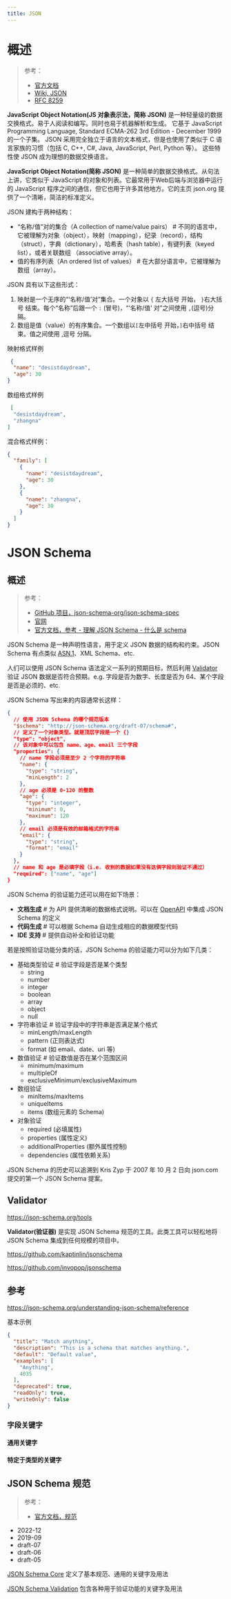 ```yaml
---
title: JSON
---
```


# 概述

> 参考：
>
> - [官方文档](https://www.json.org/json-zh.html)
> - [Wiki, JSON](https://en.wikipedia.org/wiki/JSON)
> - [RFC 8259](https://tools.ietf.org/html/rfc8259)

**JavaScript Object Notation(JS 对象表示法，简称 JSON)** 是一种轻量级的数据交换格式。易于人阅读和编写。同时也易于机器解析和生成。 它基于 JavaScript Programming Language, Standard ECMA-262 3rd Edition - December 1999 的一个子集。 JSON 采用完全独立于语言的文本格式，但是也使用了类似于 C 语言家族的习惯（包括 C, C++, C#, Java, JavaScript, Perl, Python 等）。 这些特性使 JSON 成为理想的数据交换语言。

**JavaScript Object Notation(简称 JSON)** 是一种简单的数据交换格式。从句法上讲，它类似于 JavaScript 的对象和列表。它最常用于Web后端与浏览器中运行的 JavaScript 程序之间的通信，但它也用于许多其他地方。它的主页 json.org 提供了一个清晰，简洁的标准定义。

JSON 建构于两种结构：

- “名称/值”对的集合（A collection of name/value pairs） # 不同的语言中，它被理解为对象（object），映射（mapping），纪录（record），结构（struct），字典（dictionary），哈希表（hash table），有键列表（keyed list），或者关联数组 （associative array）。
- 值的有序列表（An ordered list of values） # 在大部分语言中，它被理解为数组（array）。

JSON 具有以下这些形式：

1. 映射是一个无序的“‘名称/值’对”集合。一个对象以 `{` 左大括号 开始， `}`右大括号 结束。每个“名称”后跟一个 `:` (冒号)，“‘名称/值’ 对”之间使用 `,`(逗号)分隔。
2. 数组是值（value）的有序集合。一个数组以`[`左中括号 开始，`]`右中括号 结束。值之间使用 ,逗号 分隔。

映射格式样例

```json
 {
  "name": "desistdaydream",
  "age": 30
}
```

数组格式样例

```json
 [
  "desistdaydream",
  "zhangna"
]
```

混合格式样例：

```json
{
  "family": [
    {
      "name": "desistdaydream",
      "age": 30
    },
    {
      "name": "zhangna",
      "age": 30
    }
  ]
}
```

# JSON Schema

## 概述

> 参考：
>
> - [GitHub 项目，json-schema-org/json-schema-spec](https://github.com/json-schema-org/json-schema-spec)
> - [官网](https://json-schema.org/)
> - [官方文档，参考 - 理解 JSON Schema - 什么是 schema](https://json-schema.org/understanding-json-schema/about)

JSON Schema 是一种声明性语言，用于定义 JSON 数据的结构和约束。JSON Schema 有点类似 [ASN.1](/docs/2.编程/无法分类的语言/ASN.1.md)、XML Schema、etc.

人们可以使用 JSON Schema 语法定义一系列的预期目标，然后利用 [Validator](#Validator) 验证 JSON 数据是否符合预期。e.g. 字段是否为数字、长度是否为 64、某个字段是否是必须的、etc.

JSON Schema 写出来的内容通常长这样：

```json
{
  // 使用 JSON Schema 的哪个规范版本
  "$schema": "http://json-schema.org/draft-07/schema#",
  // 定义了一个对象类型。就是顶层字段是一个 {}
  "type": "object",
  // 该对象中可以包含 name、age、email 三个字段
  "properties": {
    // name 字段必须是至少 2 个字符的字符串
    "name": {
      "type": "string",
      "minLength": 2
    },
    // age 必须是 0-120 的整数
    "age": {
      "type": "integer",
      "minimum": 0,
      "maximum": 120
    },
    // email 必须是有效的邮箱格式的字符串
    "email": {
      "type": "string",
      "format": "email"
    }
  },
  // name 和 age 是必填字段（i.e. 收到的数据如果没有这俩字段则验证不通过）
  "required": ["name", "age"]
}
```

JSON Schema 的验证能力还可以用在如下场景：

- **文档生成** # 为 API 提供清晰的数据格式说明。可以在 [OpenAPI](/docs/2.编程/API/OpenAPI.md) 中集成 JSON Schema 的定义
- **代码生成** # 可以根据 Schema 自动生成相应的数据模型代码
- **IDE 支持** # 提供自动补全和验证功能

若是按照验证功能分类的话，JSON Schema 的验证能力可以分为如下几类：

- 基础类型验证 # 验证字段是否是某个类型
  - string
  - number
  - integer
  - boolean
  - array
  - object
  - null
- 字符串验证 # 验证字段中的字符串是否满足某个格式
  - minLength/maxLength
  - pattern (正则表达式)
  - format (如 email、date、uri 等)
- 数值验证 # 验证数值是否在某个范围区间
  - minimum/maximum
  - multipleOf
  - exclusiveMinimum/exclusiveMaximum
- 数组验证
  - minItems/maxItems
  - uniqueItems
  - items (数组元素的 Schema)
- 对象验证
  - required (必填属性)
  - properties (属性定义)
  - additionalProperties (额外属性控制)
  - dependencies (属性依赖关系)

JSON Schema 的历史可以追溯到 Kris Zyp 于 2007 年 10 月 2 日向 json.com 提交的第一个 JSON Schema 提案。

## Validator

https://json-schema.org/tools

**Validator(验证器)** 是实现 JSON Schema 规范的工具。此类工具可以轻松地将 JSON Schema 集成到任何规模的项目中。

https://github.com/kaptinlin/jsonschema

https://github.com/invopop/jsonschema

## 参考

https://json-schema.org/understanding-json-schema/reference

基本示例

```json
{
  "title": "Match anything",
  "description": "This is a schema that matches anything.",
  "default": "Default value",
  "examples": [
    "Anything",
    4035
  ],
  "deprecated": true,
  "readOnly": true,
  "writeOnly": false
}
```

### 字段关键字

#### 通用关键字

#### 特定于类型的关键字



## JSON Schema 规范

> 参考：
>
> - [官方文档，规范](https://json-schema.org/specification)

- 2022-12
- 2019-09
- draft-07
- draft-06
- draft-05

[JSON Schema Core](https://json-schema.org/draft/2020-12/json-schema-core.html) 定义了基本规范、通用的关键字及用法

[JSON Schema Validation](https://json-schema.org/draft/2020-12/json-schema-validation.html) 包含各种用于验证功能的关键字及用法

